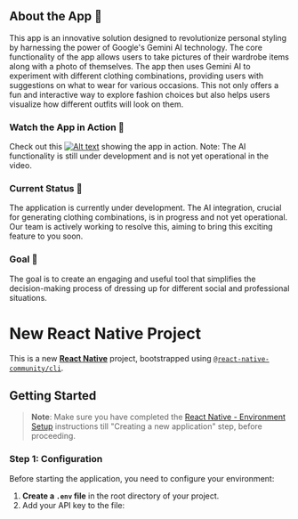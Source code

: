 ## About the App 📱

This app is an innovative solution designed to revolutionize personal styling by harnessing the power of Google's Gemini AI technology. The core functionality of the app allows users to take pictures of their wardrobe items along with a photo of themselves. The app then uses Gemini AI to experiment with different clothing combinations, providing users with suggestions on what to wear for various occasions. This not only offers a fun and interactive way to explore fashion choices but also helps users visualize how different outfits will look on them.

### Watch the App in Action 🎥

Check out this [![Alt text](URL-to-image 'AIFIT DEMO')](https://drive.google.com/file/d/1G_w93b41RA8wuldmvbrLE1mfDVbuIFLI/view?usp=sharing) showing the app in action. Note: The AI functionality is still under development and is not yet operational in the video.

### Current Status 🚧

The application is currently under development. The AI integration, crucial for generating clothing combinations, is in progress and not yet operational. Our team is actively working to resolve this, aiming to bring this exciting feature to you soon.

### Goal 🎯

The goal is to create an engaging and useful tool that simplifies the decision-making process of dressing up for different social and professional situations.

# New React Native Project

This is a new [**React Native**](https://reactnative.dev) project, bootstrapped using [`@react-native-community/cli`](https://github.com/react-native-community/cli).

## Getting Started

> **Note**: Make sure you have completed the [React Native - Environment Setup](https://reactnative.dev/docs/environment-setup) instructions till "Creating a new application" step, before proceeding.

### Step 1: Configuration

Before starting the application, you need to configure your environment:

1. **Create a `.env` file** in the root directory of your project.
2. Add your API key to the file:
